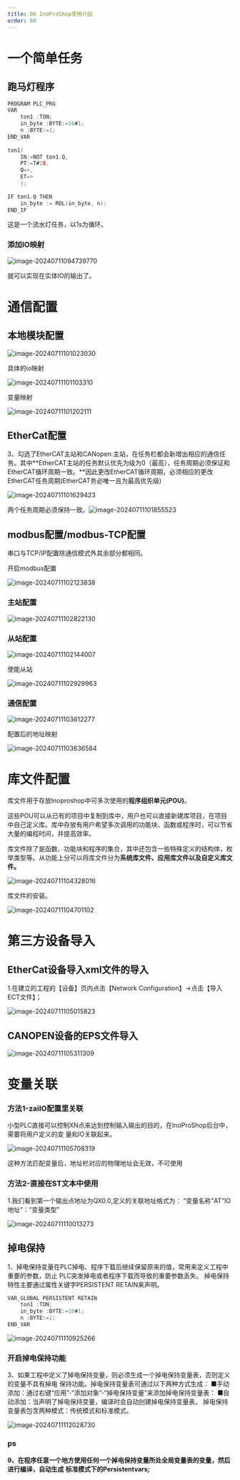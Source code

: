 ```yaml
---
title: 06 InoProShop使用介绍
order: 60
---
```


# 一个简单任务

## 跑马灯程序

```c
PROGRAM PLC_PRG
VAR
	ton1 :TON;
	in_byte :BYTE:=16#1;
	n :BYTE:=1;
END_VAR
    
ton1(
	IN:=NOT ton1.Q,
	PT:=T#1S,
	Q=>,
	ET=>
	);
	
IF ton1.Q THEN
	in_byte := ROL(in_byte, n);
END_IF
```

这是一个流水灯任务，以1s为循环。

### 添加IO映射

![image-20240711094739770](./img/image-20240711094739770.png)

就可以实现在实体IO的输出了。

# 通信配置

## 本地模块配置

![image-20240711101023030](./img/image-20240711101023030.png)

具体的io映射

![image-20240711101103310](./img/image-20240711101103310.png)

变量映射

![image-20240711101202111](./img/image-20240711101202111.png)

## EtherCat配置

3、勾选了EtherCAT主站和CANopen:主站，在任务栏都会新增出相应的通信任务。其中**EtherCAT主站的任务默认优先为级为0（最高），任务周期必须保证和EtherCAT循环周期一致。**因此更改EtherCAT循环周期，必须相应的更改EtherCAT任务周期(EtherCAT务必唯一且为最高优先级)

![image-20240711101629423](./img/image-20240711101629423.png)

 两个任务周期必须保持一致。![image-20240711101855523](./img/image-20240711101855523.png)

## modbus配置/modbus-TCP配置

串口与TCP/IP配置除通信模式外其余部分都相同。



开启modbus配置

![image-20240711102123838](./img/image-20240711102123838.png)

### 主站配置

![image-20240711102822130](./img/image-20240711102822130.png)

### 从站配置

![image-20240711102144007](./img/image-20240711102144007.png)

使能从站

![image-20240711102929963](./img/image-20240711102929963.png)

### 通信配置

![image-20240711103612277](./img/image-20240711103612277.png)

配置后的地址映射

![image-20240711103636584](./img/image-20240711103636584.png)

# 库文件配置

库文件用于存放Inoproshop中可多次使用的**程序组织单元(POU)**。

这些POU可以从已有的项目中复制到库中，用户也可以直接新建库项目，在项目中自己定义库。库中存放有用户希望多次调用的功能块、函数或程序时，可以节省大量的编程时间，并提高效率。

库文件除了是函数、功能块和程序的集合，其中还包含一些特殊定义的结构体，枚举类型等。从功能上分可以将库文件分为**系统库文件、应用库文件以及自定义库文件。**

![image-20240711104328016](./img/image-20240711104328016.png)

库文件的安装。

![image-20240711104701102](./img/image-20240711104701102.png)

# 第三方设备导入

## EtherCat设备导入xml文件的导入

1.在建立的工程的【设备】页内点击【Network Configuration】→点击【导入ECT文件】；

![image-20240711105015823](./img/image-20240711105015823.png)



## CANOPEN设备的EPS文件导入

![image-20240711105311309](./img/image-20240711105311309.png)

# 变量关联

### 方法1-zaiIO配置里关联

小型PLC直接可以控制XN点来达到控制输入输出的目的，在InoProShop后台中，需要将用户定义的变
量和IO关联起来。

![image-20240711105708319](./img/image-20240711105708319.png)

这种方法匹配变量后，地址栏对应的物理地址会无效，不可使用

### 方法2-直接在ST文本中使用

1.我们看到第一个输出点地址为QX0.0,定义的关联地址格式为：
“变量名称”AT“IO地址”：“变量类型”

![image-20240711110013273](./img/image-20240711110013273.png)

## 掉电保持

1、掉电保持变量在PLC掉电、程序下载后继续保留原来的值，常用来定义工程中重要的参数，防止
PLC突发掉电或者程序下载而导致的重要参数丢失。
掉电保持特性主要通过属性关键字PERSISTENT RETAIN来声明。

```c
VAR_GLOBAL PERSISTENT RETAIN
	ton1 :TON;
	in_byte :BYTE:=16#1;
	n :BYTE:=1;
END_VAR
```



![image-20240711110925266](./img/image-20240711110925266.png)

### 开启掉电保持功能

3、如果工程中定义了掉电保持变量，则必须生成一个掉电保持变量表，否则定义的变量不具有掉电 保持功能。掉电保持变量表可通过以下两种方式生成：
■手动添加：通过右键“应用”-“添加对象”-“掉电保持变量”来添加掉电保持变量表：
■自动添加：当声明了掉电保持变量，编译时会自动创建掉电保持变量表。
掉电保持变量表包含两种模式：传统模式和标准模式。

![image-20240711112028730](./img/image-20240711112028730.png)

### ps

**9、在程序任意一个地方使用任何一个掉电保持变量所处全局变量表的变量，然后进行编译，自动生成**
**标准模式下的Persistentvars;**

